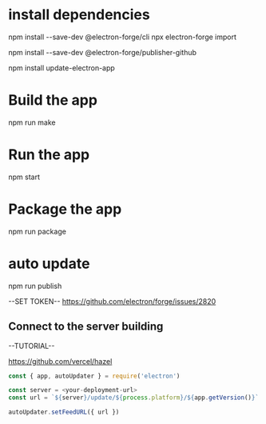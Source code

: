 # install dependencies

npm install --save-dev @electron-forge/cli
npx electron-forge import

npm install --save-dev @electron-forge/publisher-github

npm install update-electron-app

# Build the app

npm run make

# Run the app

npm start

# Package the app

npm run package

# auto update

npm run publish

--SET TOKEN--
https://github.com/electron/forge/issues/2820

## Connect to the server building

--TUTORIAL-- 

https://github.com/vercel/hazel

```js
const { app, autoUpdater } = require('electron')

const server = <your-deployment-url>
const url = `${server}/update/${process.platform}/${app.getVersion()}`

autoUpdater.setFeedURL({ url })

```